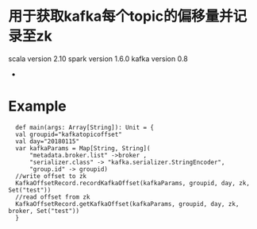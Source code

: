 # 用于获取kafka每个topic的偏移量并记录至zk
scala version 2.10
spark version 1.6.0
kafka version 0.8

* 
# Example 

```
  def main(args: Array[String]): Unit = {
  val groupid="kafkatopicoffset"
  val day="20180115"
  var kafkaParams = Map[String, String](
      "metadata.broker.list" ->broker ,
      "serializer.class" -> "kafka.serializer.StringEncoder",
      "group.id" -> groupid)
  //write offset to zk
  KafkaOffsetRecord.recordKafkaOffset(kafkaParams, groupid, day, zk, Set("test"))
  //read offset from zk 
  KafkaOffsetRecord.getKafkaOffset(kafkaParams, groupid, day, zk, broker, Set("test"))
  }
  
```